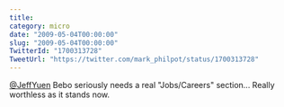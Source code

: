 ```yaml
---
title: 
category: micro
date: "2009-05-04T00:00:00"
slug: "2009-05-04T00:00:00"
TwitterId: "1700313728"
TweetUrl: "https://twitter.com/mark_philpot/status/1700313728"
---
```


[@JeffYuen](https://twitter.com/JeffYuen) Bebo seriously needs a real
"Jobs/Careers" section... Really worthless as it stands now.
